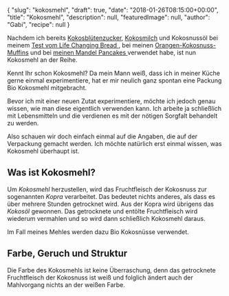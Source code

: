 {
    "slug": "kokosmehl",
    "draft": true,
    "date": "2018-01-26T08:15:00+00:00",
    "title": "Kokosmehl",
    "description": null,
    "featuredImage": null,
    "author": "Gabi",
    "recipe": null
}

Nachdem ich bereits  [Kokosblütenzucker](https://kochfokus.de/artikel/bananenbrot-im-mueslischaelchen-ein-schaelchen-voll-glueck/ "Kokosblütenzucker"), [Kokosmilch](https://kochfokus.de/artikel/goldener-herbst-porridge/ "Kokosmilch") und Kokosnussöl bei meinem [Test vom Life Changing Bread ](https://kochfokus.de/artikel/the-life-changing-bread-im-test/ "Test vom Life Changing Bread "), bei meinen [Orangen-Kokosnuss- Muffins](https://kochfokus.de/artikel/orangen-kokosnuss-muffins/ "Orangen-Kokosnuss- Muffins") und bei [meinen Mandel Pancakes ](https://kochfokus.de/artikel/mandel-pancakes/ "meinen Mandel Pancakes ") verwendet habe, ist nun Kokosmehl an der Reihe.

Kennt Ihr schon Kokosmehl? Da mein Mann weiß, dass ich in meiner Küche gerne einmal experimentiere, hat er mir neulich ganz spontan eine Packung Bio Kokosmehl mitgebracht.

Bevor ich mit einer neuen Zutat experimentiere, möchte ich jedoch genau wissen, wie man diese eigentlich verwenden kann. Ich arbeite ja schließlich mit Lebensmitteln und die verdienen es mit der nötigen Sorgfalt behandelt zu werden.

Also schauen wir doch einfach einmal auf die Angaben, die auf der Verpackung gemacht werden. Ich möchte natürlich erst einmal wissen, was Kokosmehl überhaupt ist.

## Was ist Kokosmehl?

Um *Kokosmehl* herzustellen, wird das Fruchtfleisch der Kokosnuss zur sogenannten *Kopra* verarbeitet. Das bedeutet nichts anderes, als dass es über mehrere Stunden getrocknet wird. Aus der Kopra wird übrigens das *Kokosöl* gewonnen. Das getrocknete und entölte Fruchtfleisch wird wiederum vermahlen und so wird dann schließlich Kokosmehl daraus. 

Im Fall meines Mehles werden dazu Bio Kokosnüsse verwendet.

## Farbe, Geruch und Struktur

Die Farbe des Kokosmehls ist keine Überraschung, denn das getrocknete Fruchtfleisch der Kokosnuss ist weiß und folglich ändert auch der Mahlvorgang nichts an der weißen Farbe.